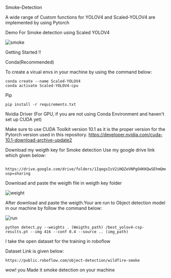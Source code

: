 Smoke-Detection 


A wide range of Custom functions for YOLOV4 and Scaled-YOLOV4 are implemented by using Pytorch 


Demo For Smoke detection using Scaled YOLOV4 

 ![smoke](https://user-images.githubusercontent.com/67773609/117445624-8a777700-af58-11eb-935f-b6fcab2e45b7.png)


Getting Started !!

Conda(Recommended)

To create a virual envs in your machine by using the command below:

    conda create --name Scaled-YOLOV4
    conda activate Scaled-YOLOV4-cpu
    
 Pip
   
    pip install -r requirements.txt
  
Nvidia Driver (For GPU, if you are not using Conda Environment and haven't set up CUDA yet)

Make sure to use CUDA Toolkit version 10.1 as it is the proper version for the  Pytorch version used in this repository. https://developer.nvidia.com/cuda-10.1-download-archive-update2

Download my weigth key for Smoke detection 
Use my  google drive link which given below:

      https://drive.google.com/drive/folders/1IqegxIsV2iHQZeVNPgO4KKQwSEhmQmea?usp=sharing
      
Download and paste the weigth file in weigth key folder 

![weight](https://user-images.githubusercontent.com/67773609/117445941-ffe34780-af58-11eb-939f-07dc6ad88cd9.png)


After download and paste the weigth.Your are run to Object detection model in our machine by follow the command below:

  ![run ](https://user-images.githubusercontent.com/67773609/117446218-610b1b00-af59-11eb-9982-5ebabdb6b73f.png)

    python detect.py --weights . (Weigths_path) /best_yolov4-csp-results.pt --img 416 --conf 0.4 --source .. (img_path)


I take the open dataset for the training in roboflow

Dataset Link is given below:
   
    https://public.roboflow.com/object-detection/wildfire-smoke
    
wow! you Made it smoke detection on your machine 
